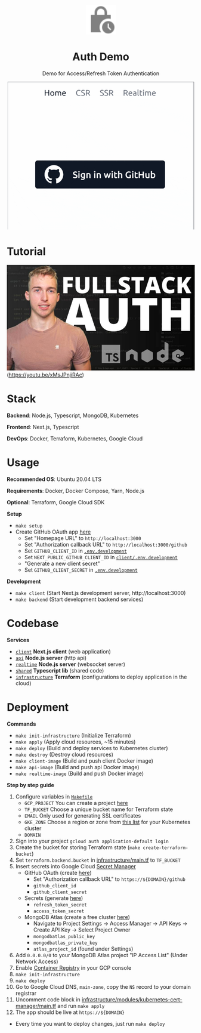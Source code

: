 <div align="center">
  <a href="https://github.com/flolu/auth">
    <img width="80px" height="auto" src="./.github/lock.svg" />
  </a>
  <br>
  <h1>Auth Demo</h1>
  <p>Demo for Access/Refresh Token Authentication</p>
  <img src=".github/demo.gif" alt="Demo application preview">
</div>

# Tutorial

![](.github/thumbnail.jpg)(https://youtu.be/xMsJPnjiRAc)

# Stack

**Backend**: Node.js, Typescript, MongoDB, Kubernetes

**Frontend**: Next.js, Typescript

**DevOps**: Docker, Terraform, Kubernetes, Google Cloud

# Usage

**Recommended OS**: Ubuntu 20.04 LTS

**Requirements**: Docker, Docker Compose, Yarn, Node.js

**Optional**: Terraform, Google Cloud SDK

**Setup**

- `make setup`
- Create GitHub OAuth app [here](https://github.com/settings/developers)
  - Set "Homepage URL" to `http://localhost:3000`
  - Set "Authorization callback URL" to `http://localhost:3000/github`
  - Set `GITHUB_CLIENT_ID` in [`.env.development`](.env.development)
  - Set `NEXT_PUBLIC_GITHUB_CLIENT_ID` in [`client/.env.development`](client/.env.development)
  - "Generate a new client secret"
  - Set `GITHUB_CLIENT_SECRET` in [`.env.development`](.env.development)

**Development**

- `make client` (Start Next.js development server, http://localhost:3000)
- `make backend` (Start development backend services)

# Codebase

**Services**

- [`client`](client) **Next.js client** (web application)
- [`api`](api) **Node.js server** (http api)
- [`realtime`](realtime) **Node.js server** (websocket server)
- [`shared`](shared) **Typescript lib** (shared code)
- [`infrastructure`](infrastructure) **Terraform** (configurations to deploy application in the cloud)

# Deployment

**Commands**

- `make init-infrastructure` (Initialize Terraform)
- `make apply` (Apply cloud resources, ~15 minutes)
- `make deploy` (Build and deploy services to Kubernetes cluster)
- `make destroy` (Destroy cloud resources)
- `make client-image` (Build and push client Docker image)
- `make api-image` (Build and push api Docker image)
- `make realtime-image` (Build and push Docker image)

**Step by step guide**

1. Configure variables in [`Makefile`](Makefile)
   - `GCP_PROJECT` You can create a project [here](https://console.cloud.google.com)
   - `TF_BUCKET` Choose a unique bucket name for Terraform state
   - `EMAIL` Only used for generating SSL certificates
   - `GKE_ZONE` Choose a region or zone from [this list](https://cloud.google.com/compute/docs/regions-zones) for your Kubernetes cluster
   - `DOMAIN`
2. Sign into your project `gcloud auth application-default login`
3. Create the bucket for storing Terraform state (`make create-terraform-bucket`)
4. Set `terraform.backend.bucket` in [infrastructure/main.tf](infrastructure/main.tf) to `TF_BUCKET`
5. Insert secrets into Google Cloud [Secret Manager](https://console.cloud.google.com/security/secret-manager)
   - GitHub OAuth (create [here](https://github.com/settings/developers))
     - Set "Authorization callback URL" to `https://${DOMAIN}/github`
     - `github_client_id`
     - `github_client_secret`
   - Secrets (generate [here](https://randomkeygen.com))
     - `refresh_token_secret`
     - `access_token_secret`
   - MongoDB Atlas (create a free cluster [here](https://www.mongodb.com/cloud/atlas))
     - Navigate to Project Settings -> Access Manager -> API Keys -> Create API Key -> Select Project Owner
     - `mongodbatlas_public_key`
     - `mongodbatlas_private_key`
     - `atlas_project_id` (found under Settings)
6. Add `0.0.0.0/0` to your MongoDB Atlas project "IP Access List" (Under Network Access)
7. Enable [Container Registry](https://cloud.google.com/container-registry) in your GCP console
8. `make init-infrastructure`
9. `make deploy`
10. Go to Google Cloud DNS, `main-zone`, copy the `NS` record to your domain registrar
11. Uncomment code block in [infrastructure/modules/kubernetes-cert-manager/main.tf](infrastructure/modules/kubernetes-cert-manager/main.tf) and run `make apply`
12. The app should be live at `https://${DOMAIN}`

- Every time you want to deploy changes, just run `make deploy`
